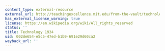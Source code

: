 ```yaml
---
content_type: external-resource
external_url: http://teachingexcellence.mit.edu/from-the-vault/technology-1934
has_external_license_warning: true
license: https://en.wikipedia.org/wiki/All_rights_reserved
status: ''
title: Technology 1934
uid: 002de654-e5c5-47ed-b1b9-691e29d60ca2
wayback_url: ''
---
```

